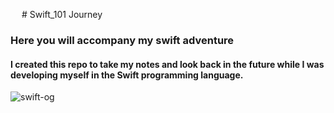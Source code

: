 &emsp; # Swift_101 Journey

### Here you will accompany my swift adventure

#### I created this repo to take my notes and look back in the future while I was developing myself in the Swift programming language.

![swift-og](https://user-images.githubusercontent.com/102226254/207297138-6adca512-2273-421a-afa4-02d4595f066e.png)
